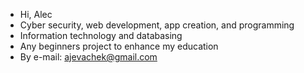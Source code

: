 - Hi, Alec
- Cyber security, web development, app creation, and programming
- Information technology and databasing
- Any beginners project to enhance my education
- By e-mail: ajevachek@gmail.com

<!---
ajevachek/ajevachek is a ✨ special ✨ repository because its `README.md` (this file) appears on your GitHub profile.
You can click the Preview link to take a look at your changes.
--->
